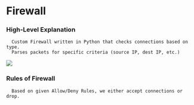 Firewall
========

### High-Level Explanation ###
```
  Custom Firewall written in Python that checks connections based on type.
  Parses packets for specific criteria (source IP, dest IP, etc.)
```
![](http://i.imgur.com/lY8KHLO.png)

### Rules of Firewall ###
```
  Based on given Allow/Deny Rules, we either accept connections or drop.
  

```
